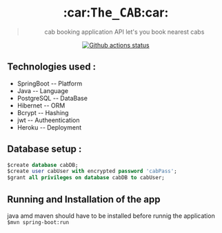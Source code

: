 <h1 align="center">:car:<tt>The_CAB</tt>:car:</h1>

<blockquote align="center">cab booking application API let's you book nearest cabs</blockquote>

<p align="center"><a href="https://github.com/real-world-system-design/Cab_Booking_SpringBoot_PG"><img alt="Github actions 
status" src="https://github.com/real-world-system-design/Cab_Booking_SpringBoot_PG/actions/workflows/maven.yml/badge.svg" /></a></p>

## Technologies used :
* SpringBoot -- Platform
* Java       -- Language
* PostgreSQL -- DataBase
* Hibernet   -- ORM
* Bcrypt     -- Hashing
* jwt        -- Autheentication
* Heroku     -- Deployment

## Database setup :
```SQL
$create database cabDB;
$create user cabUser with encrypted password 'cabPass';
$grant all privileges on database cabDB to cabUser;
```
## Running and Installation of the app
java amd maven should have to be installed before runnig the application 
```$mvn spring-boot:run```
